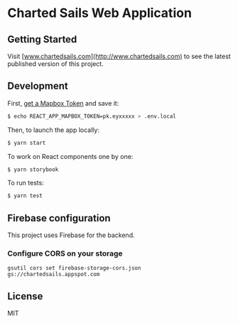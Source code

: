 # Charted Sails Web Application

## Getting Started

Visit [www.chartedsails.com](http://www.chartedsails.com) to see the latest
published version of this project.

## Development

First, [get a Mapbox Token](https://www.mapbox.com) and save it:

```sh
$ echo REACT_APP_MAPBOX_TOKEN=pk.eyxxxxx > .env.local
```

Then, to launch the app locally:

```sh
$ yarn start
```

To work on React components one by one:

```sh
$ yarn storybook
```

To run tests:
```sh
$ yarn test
```

## Firebase configuration

This project uses Firebase for the backend.

### Configure CORS on your storage

    gsutil cors set firebase-storage-cors.json gs://chartedsails.appspot.com

## License

MIT

